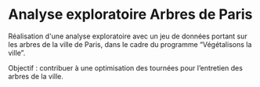 # Analyse exploratoire Arbres de Paris

Réalisation d'une analyse exploratoire avec un jeu de données portant sur les arbres de la ville de Paris, dans le cadre du programme “Végétalisons la ville”.

Objectif : contribuer à une optimisation des tournées pour l’entretien des arbres de la ville.
